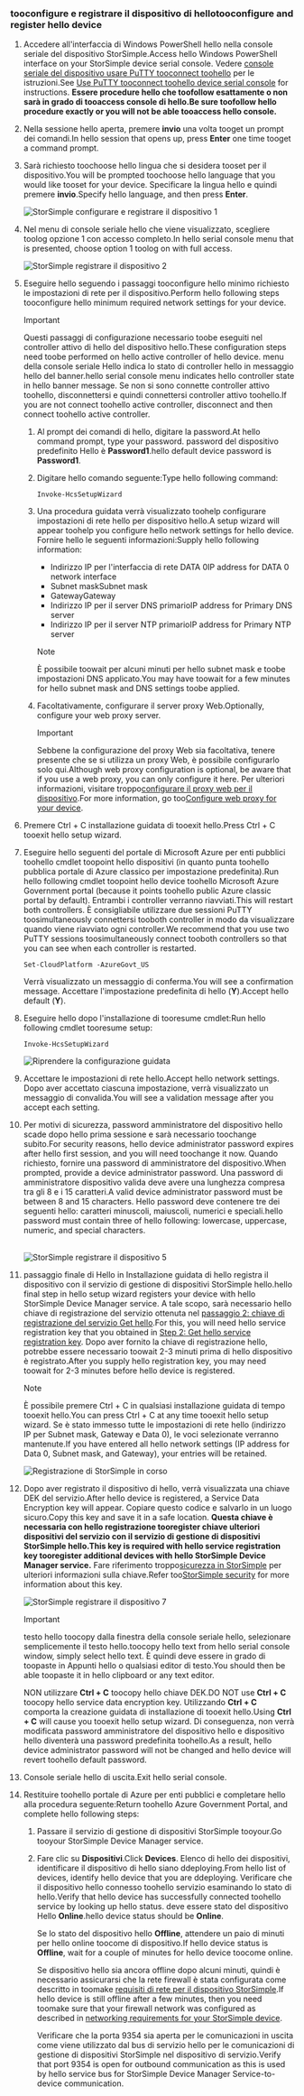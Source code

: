 <!--author=SharS last changed: 06/22/2016-->

### <a name="tooconfigure-and-register-hello-device"></a><span data-ttu-id="d8966-101">tooconfigure e registrare il dispositivo di hello</span><span class="sxs-lookup"><span data-stu-id="d8966-101">tooconfigure and register hello device</span></span>
1. <span data-ttu-id="d8966-102">Accedere all'interfaccia di Windows PowerShell hello nella console seriale del dispositivo StorSimple.</span><span class="sxs-lookup"><span data-stu-id="d8966-102">Access hello Windows PowerShell interface on your StorSimple device serial console.</span></span> <span data-ttu-id="d8966-103">Vedere [console seriale del dispositivo usare PuTTY tooconnect toohello](../articles/storsimple/storsimple-8000-deployment-walkthrough-gov-u2.md#use-putty-to-connect-to-the-device-serial-console) per le istruzioni.</span><span class="sxs-lookup"><span data-stu-id="d8966-103">See [Use PuTTY tooconnect toohello device serial console](../articles/storsimple/storsimple-8000-deployment-walkthrough-gov-u2.md#use-putty-to-connect-to-the-device-serial-console) for instructions.</span></span> <span data-ttu-id="d8966-104">**Essere procedure hello che toofollow esattamente o non sarà in grado di tooaccess console di hello.**</span><span class="sxs-lookup"><span data-stu-id="d8966-104">**Be sure toofollow hello procedure exactly or you will not be able tooaccess hello console.**</span></span>
2. <span data-ttu-id="d8966-105">Nella sessione hello aperta, premere **invio** una volta tooget un prompt dei comandi.</span><span class="sxs-lookup"><span data-stu-id="d8966-105">In hello session that opens up, press **Enter** one time tooget a command prompt.</span></span>
3. <span data-ttu-id="d8966-106">Sarà richiesto toochoose hello lingua che si desidera tooset per il dispositivo.</span><span class="sxs-lookup"><span data-stu-id="d8966-106">You will be prompted toochoose hello language that you would like tooset for your device.</span></span> <span data-ttu-id="d8966-107">Specificare la lingua hello e quindi premere **invio**.</span><span class="sxs-lookup"><span data-stu-id="d8966-107">Specify hello language, and then press **Enter**.</span></span>
   
    ![StorSimple configurare e registrare il dispositivo 1](./media/storsimple-configure-and-register-device-gov-u2/HCS_RegisterYourDevice1-gov-include.png)
4. <span data-ttu-id="d8966-109">Nel menu di console seriale hello che viene visualizzato, scegliere toolog opzione 1 con accesso completo.</span><span class="sxs-lookup"><span data-stu-id="d8966-109">In hello serial console menu that is presented, choose option 1 toolog on with full access.</span></span>
   
    ![StorSimple registrare il dispositivo 2](./media/storsimple-configure-and-register-device-gov-u2/HCS_RegisterYourDevice2-gov-include.png)
5. <span data-ttu-id="d8966-111">Eseguire hello seguendo i passaggi tooconfigure hello minimo richiesto le impostazioni di rete per il dispositivo.</span><span class="sxs-lookup"><span data-stu-id="d8966-111">Perform hello following steps tooconfigure hello minimum required network settings for your device.</span></span>
   
   > [!IMPORTANT]
   > <span data-ttu-id="d8966-112">Questi passaggi di configurazione necessario toobe eseguiti nel controller attivo di hello del dispositivo hello.</span><span class="sxs-lookup"><span data-stu-id="d8966-112">These configuration steps need toobe performed on hello active controller of hello device.</span></span> <span data-ttu-id="d8966-113">menu della console seriale Hello indica lo stato di controller hello in messaggio hello del banner.</span><span class="sxs-lookup"><span data-stu-id="d8966-113">hello serial console menu indicates hello controller state in hello banner message.</span></span> <span data-ttu-id="d8966-114">Se non si sono connette controller attivo toohello, disconnettersi e quindi connettersi controller attivo toohello.</span><span class="sxs-lookup"><span data-stu-id="d8966-114">If you are not connect toohello active controller, disconnect and then connect toohello active controller.</span></span>
   
   1. <span data-ttu-id="d8966-115">Al prompt dei comandi di hello, digitare la password.</span><span class="sxs-lookup"><span data-stu-id="d8966-115">At hello command prompt, type your password.</span></span> <span data-ttu-id="d8966-116">password del dispositivo predefinito Hello è **Password1**.</span><span class="sxs-lookup"><span data-stu-id="d8966-116">hello default device password is **Password1**.</span></span>
   2. <span data-ttu-id="d8966-117">Digitare hello comando seguente:</span><span class="sxs-lookup"><span data-stu-id="d8966-117">Type hello following command:</span></span>
      
        `Invoke-HcsSetupWizard`
   3. <span data-ttu-id="d8966-118">Una procedura guidata verrà visualizzato toohelp configurare impostazioni di rete hello per dispositivo hello.</span><span class="sxs-lookup"><span data-stu-id="d8966-118">A setup wizard will appear toohelp you configure hello network settings for hello device.</span></span> <span data-ttu-id="d8966-119">Fornire hello le seguenti informazioni:</span><span class="sxs-lookup"><span data-stu-id="d8966-119">Supply hello following information:</span></span>
      
      * <span data-ttu-id="d8966-120">Indirizzo IP per l'interfaccia di rete DATA 0</span><span class="sxs-lookup"><span data-stu-id="d8966-120">IP address for DATA 0 network interface</span></span>
      * <span data-ttu-id="d8966-121">Subnet mask</span><span class="sxs-lookup"><span data-stu-id="d8966-121">Subnet mask</span></span>
      * <span data-ttu-id="d8966-122">Gateway</span><span class="sxs-lookup"><span data-stu-id="d8966-122">Gateway</span></span>
      * <span data-ttu-id="d8966-123">Indirizzo IP per il server DNS primario</span><span class="sxs-lookup"><span data-stu-id="d8966-123">IP address for Primary DNS server</span></span>
      * <span data-ttu-id="d8966-124">Indirizzo IP per il server NTP primario</span><span class="sxs-lookup"><span data-stu-id="d8966-124">IP address for Primary NTP server</span></span>
      
      > [!NOTE]
      > <span data-ttu-id="d8966-125">È possibile toowait per alcuni minuti per hello subnet mask e toobe impostazioni DNS applicato.</span><span class="sxs-lookup"><span data-stu-id="d8966-125">You may have toowait for a few minutes for hello subnet mask and DNS settings toobe applied.</span></span>
    
   4. <span data-ttu-id="d8966-126">Facoltativamente, configurare il server proxy Web.</span><span class="sxs-lookup"><span data-stu-id="d8966-126">Optionally, configure your web proxy server.</span></span>
      
      > [!IMPORTANT]
      > <span data-ttu-id="d8966-127">Sebbene la configurazione del proxy Web sia facoltativa, tenere presente che se si utilizza un proxy Web, è possibile configurarlo solo qui.</span><span class="sxs-lookup"><span data-stu-id="d8966-127">Although web proxy configuration is optional, be aware that if you use a web proxy, you can only configure it here.</span></span> <span data-ttu-id="d8966-128">Per ulteriori informazioni, visitare troppo[configurare il proxy web per il dispositivo](../articles/storsimple/storsimple-configure-web-proxy.md).</span><span class="sxs-lookup"><span data-stu-id="d8966-128">For more information, go too[Configure web proxy for your device](../articles/storsimple/storsimple-configure-web-proxy.md).</span></span>
     
6. <span data-ttu-id="d8966-129">Premere Ctrl + C installazione guidata di tooexit hello.</span><span class="sxs-lookup"><span data-stu-id="d8966-129">Press Ctrl + C tooexit hello setup wizard.</span></span>
8. <span data-ttu-id="d8966-130">Eseguire hello seguenti del portale di Microsoft Azure per enti pubblici toohello cmdlet toopoint hello dispositivi (in quanto punta toohello pubblica portale di Azure classico per impostazione predefinita).</span><span class="sxs-lookup"><span data-stu-id="d8966-130">Run hello following cmdlet toopoint hello device toohello Microsoft Azure Government portal (because it points toohello public Azure classic portal by default).</span></span> <span data-ttu-id="d8966-131">Entrambi i controller verranno riavviati.</span><span class="sxs-lookup"><span data-stu-id="d8966-131">This will restart both controllers.</span></span> <span data-ttu-id="d8966-132">È consigliabile utilizzare due sessioni PuTTY toosimultaneously connettersi tooboth controller in modo da visualizzare quando viene riavviato ogni controller.</span><span class="sxs-lookup"><span data-stu-id="d8966-132">We recommend that you use two PuTTY sessions toosimultaneously connect tooboth controllers so that you can see when each controller is restarted.</span></span>
   
    `Set-CloudPlatform -AzureGovt_US`
   
   <span data-ttu-id="d8966-133">Verrà visualizzato un messaggio di conferma.</span><span class="sxs-lookup"><span data-stu-id="d8966-133">You will see a confirmation message.</span></span> <span data-ttu-id="d8966-134">Accettare l'impostazione predefinita di hello (**Y**).</span><span class="sxs-lookup"><span data-stu-id="d8966-134">Accept hello default (**Y**).</span></span>
9. <span data-ttu-id="d8966-135">Eseguire hello dopo l'installazione di tooresume cmdlet:</span><span class="sxs-lookup"><span data-stu-id="d8966-135">Run hello following cmdlet tooresume setup:</span></span>
   
    `Invoke-HcsSetupWizard`
   
    ![Riprendere la configurazione guidata](./media/storsimple-configure-and-register-device-gov-u2/HCS_ResumeSetup-gov-include.png)
   
10. <span data-ttu-id="d8966-137">Accettare le impostazioni di rete hello.</span><span class="sxs-lookup"><span data-stu-id="d8966-137">Accept hello network settings.</span></span> <span data-ttu-id="d8966-138">Dopo aver accettato ciascuna impostazione, verrà visualizzato un messaggio di convalida.</span><span class="sxs-lookup"><span data-stu-id="d8966-138">You will see a validation message after you accept each setting.</span></span>
11. <span data-ttu-id="d8966-139">Per motivi di sicurezza, password amministratore del dispositivo hello scade dopo hello prima sessione e sarà necessario toochange subito.</span><span class="sxs-lookup"><span data-stu-id="d8966-139">For security reasons, hello device administrator password expires after hello first session, and you will need toochange it now.</span></span> <span data-ttu-id="d8966-140">Quando richiesto, fornire una password di amministratore del dispositivo.</span><span class="sxs-lookup"><span data-stu-id="d8966-140">When prompted, provide a device administrator password.</span></span> <span data-ttu-id="d8966-141">Una password di amministratore dispositivo valida deve avere una lunghezza compresa tra gli 8 e i 15 caratteri.</span><span class="sxs-lookup"><span data-stu-id="d8966-141">A valid device administrator password must be between 8 and 15 characters.</span></span> <span data-ttu-id="d8966-142">Hello password deve contenere tre dei seguenti hello: caratteri minuscoli, maiuscoli, numerici e speciali.</span><span class="sxs-lookup"><span data-stu-id="d8966-142">hello password must contain three of hello following: lowercase, uppercase, numeric, and special characters.</span></span>
    
    <br/>![StorSimple registrare il dispositivo 5](./media/storsimple-configure-and-register-device-gov-u2/HCS_RegisterYourDevice5_gov-include.png)
12. <span data-ttu-id="d8966-144">passaggio finale di Hello in Installazione guidata di hello registra il dispositivo con il servizio di gestione di dispositivi StorSimple hello.</span><span class="sxs-lookup"><span data-stu-id="d8966-144">hello final step in hello setup wizard registers your device with hello StorSimple Device Manager service.</span></span> <span data-ttu-id="d8966-145">A tale scopo, sarà necessario hello chiave di registrazione del servizio ottenuta nel [passaggio 2: chiave di registrazione del servizio Get hello](../articles/storsimple/storsimple-8000-deployment-walkthrough-gov-u2.md#step-2-get-the-service-registration-key).</span><span class="sxs-lookup"><span data-stu-id="d8966-145">For this, you will need hello service registration key that you obtained in [Step 2: Get hello service registration key](../articles/storsimple/storsimple-8000-deployment-walkthrough-gov-u2.md#step-2-get-the-service-registration-key).</span></span> <span data-ttu-id="d8966-146">Dopo aver fornito la chiave di registrazione hello, potrebbe essere necessario toowait 2-3 minuti prima di hello dispositivo è registrato.</span><span class="sxs-lookup"><span data-stu-id="d8966-146">After you supply hello registration key, you may need toowait for 2-3 minutes before hello device is registered.</span></span>
    
    > [!NOTE]
    > <span data-ttu-id="d8966-147">È possibile premere Ctrl + C in qualsiasi installazione guidata di tempo tooexit hello.</span><span class="sxs-lookup"><span data-stu-id="d8966-147">You can press Ctrl + C at any time tooexit hello setup wizard.</span></span> <span data-ttu-id="d8966-148">Se è stato immesso tutte le impostazioni di rete hello (indirizzo IP per Subnet mask, Gateway e Data 0), le voci selezionate verranno mantenute.</span><span class="sxs-lookup"><span data-stu-id="d8966-148">If you have entered all hello network settings (IP address for Data 0, Subnet mask, and Gateway), your entries will be retained.</span></span>
    
    ![Registrazione di StorSimple in corso](./media/storsimple-configure-and-register-device-gov-u2/HCS_RegistrationProgress-gov-include.png)
13. <span data-ttu-id="d8966-150">Dopo aver registrato il dispositivo di hello, verrà visualizzata una chiave DEK del servizio.</span><span class="sxs-lookup"><span data-stu-id="d8966-150">After hello device is registered, a Service Data Encryption key will appear.</span></span> <span data-ttu-id="d8966-151">Copiare questo codice e salvarlo in un luogo sicuro.</span><span class="sxs-lookup"><span data-stu-id="d8966-151">Copy this key and save it in a safe location.</span></span> <span data-ttu-id="d8966-152">**Questa chiave è necessaria con hello registrazione tooregister chiave ulteriori dispositivi del servizio con il servizio di gestione di dispositivi StorSimple hello.**</span><span class="sxs-lookup"><span data-stu-id="d8966-152">**This key is required with hello service registration key tooregister additional devices with hello StorSimple Device Manager service.**</span></span> <span data-ttu-id="d8966-153">Fare riferimento troppo[sicurezza in StorSimple](../articles/storsimple/storsimple-8000-security.md) per ulteriori informazioni sulla chiave.</span><span class="sxs-lookup"><span data-stu-id="d8966-153">Refer too[StorSimple security](../articles/storsimple/storsimple-8000-security.md) for more information about this key.</span></span>
    
    ![StorSimple registrare il dispositivo 7](./media/storsimple-configure-and-register-device-gov-u2/HCS_RegisterYourDevice7_gov-include.png)
    > [!IMPORTANT]
    > <span data-ttu-id="d8966-155">testo hello toocopy dalla finestra della console seriale hello, selezionare semplicemente il testo hello.</span><span class="sxs-lookup"><span data-stu-id="d8966-155">toocopy hello text from hello serial console window, simply select hello text.</span></span> <span data-ttu-id="d8966-156">È quindi deve essere in grado di toopaste in Appunti hello o qualsiasi editor di testo.</span><span class="sxs-lookup"><span data-stu-id="d8966-156">You should then be able toopaste it in hello clipboard or any text editor.</span></span>
    > 
    > <span data-ttu-id="d8966-157">NON utilizzare **Ctrl + C** toocopy hello chiave DEK.</span><span class="sxs-lookup"><span data-stu-id="d8966-157">DO NOT use **Ctrl + C** toocopy hello service data encryption key.</span></span> <span data-ttu-id="d8966-158">Utilizzando **Ctrl + C** comporta la creazione guidata di installazione di tooexit hello.</span><span class="sxs-lookup"><span data-stu-id="d8966-158">Using **Ctrl + C** will cause you tooexit hello setup wizard.</span></span> <span data-ttu-id="d8966-159">Di conseguenza, non verrà modificata password amministratore del dispositivo hello e dispositivo hello diventerà una password predefinita toohello.</span><span class="sxs-lookup"><span data-stu-id="d8966-159">As a result, hello device administrator password will not be changed and hello device will revert toohello default password.</span></span>
    
14. <span data-ttu-id="d8966-160">Console seriale hello di uscita.</span><span class="sxs-lookup"><span data-stu-id="d8966-160">Exit hello serial console.</span></span>
15. <span data-ttu-id="d8966-161">Restituire toohello portale di Azure per enti pubblici e completare hello alla procedura seguente:</span><span class="sxs-lookup"><span data-stu-id="d8966-161">Return toohello Azure Government Portal, and complete hello following steps:</span></span>
    
    1. <span data-ttu-id="d8966-162">Passare il servizio di gestione di dispositivi StorSimple tooyour.</span><span class="sxs-lookup"><span data-stu-id="d8966-162">Go tooyour StorSimple Device Manager service.</span></span>
    2. <span data-ttu-id="d8966-163">Fare clic su **Dispositivi**.</span><span class="sxs-lookup"><span data-stu-id="d8966-163">Click **Devices**.</span></span> <span data-ttu-id="d8966-164">Elenco di hello dei dispositivi, identificare il dispositivo di hello siano ddeploying.</span><span class="sxs-lookup"><span data-stu-id="d8966-164">From hello list of devices, identify hello device that you are ddeploying.</span></span> <span data-ttu-id="d8966-165">Verificare che il dispositivo hello connesso toohello servizio esaminando lo stato di hello.</span><span class="sxs-lookup"><span data-stu-id="d8966-165">Verify that hello device has successfully connected toohello service by looking up hello status.</span></span> <span data-ttu-id="d8966-166">deve essere stato del dispositivo Hello **Online**.</span><span class="sxs-lookup"><span data-stu-id="d8966-166">hello device status should be **Online**.</span></span>
            
        <span data-ttu-id="d8966-167">Se lo stato del dispositivo hello **Offline**, attendere un paio di minuti per hello online toocome di dispositivo.</span><span class="sxs-lookup"><span data-stu-id="d8966-167">If hello device status is **Offline**, wait for a couple of minutes for hello device toocome online.</span></span>
       
        <span data-ttu-id="d8966-168">Se dispositivo hello sia ancora offline dopo alcuni minuti, quindi è necessario assicurarsi che la rete firewall è stata configurata come descritto in toomake [requisiti di rete per il dispositivo StorSimple](../articles/storsimple/storsimple-8000-system-requirements.md).</span><span class="sxs-lookup"><span data-stu-id="d8966-168">If hello device is still offline after a few minutes, then you need toomake sure that your firewall network was configured as described in [networking requirements for your StorSimple device](../articles/storsimple/storsimple-8000-system-requirements.md).</span></span>
       
        <span data-ttu-id="d8966-169">Verificare che la porta 9354 sia aperta per le comunicazioni in uscita come viene utilizzato dal bus di servizio hello per le comunicazioni di gestione di dispositivi StorSimple nel dispositivo di servizio.</span><span class="sxs-lookup"><span data-stu-id="d8966-169">Verify that port 9354 is open for outbound communication as this is used by hello service bus for StorSimple Device Manager Service-to-device communication.</span></span>


